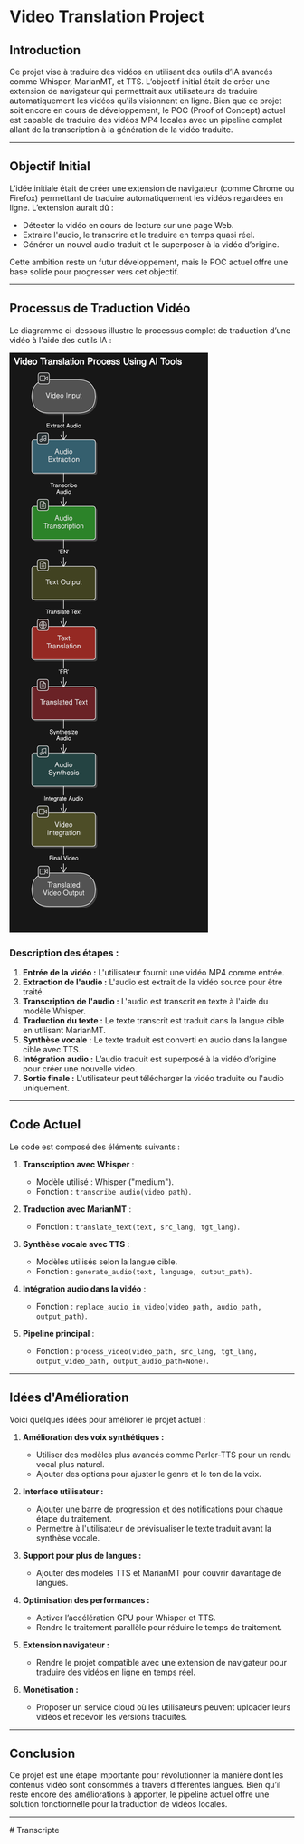 # Video Translation Project





## Introduction
Ce projet vise à traduire des vidéos en utilisant des outils d’IA avancés comme Whisper, MarianMT, et TTS. L’objectif initial était de créer une extension de navigateur qui permettrait aux utilisateurs de traduire automatiquement les vidéos qu'ils visionnent en ligne. Bien que ce projet soit encore en cours de développement, le POC (Proof of Concept) actuel est capable de traduire des vidéos MP4 locales avec un pipeline complet allant de la transcription à la génération de la vidéo traduite.

---

## Objectif Initial

L’idée initiale était de créer une extension de navigateur (comme Chrome ou Firefox) permettant de traduire automatiquement les vidéos regardées en ligne. L’extension aurait dû :

- Détecter la vidéo en cours de lecture sur une page Web.
- Extraire l'audio, le transcrire et le traduire en temps quasi réel.
- Générer un nouvel audio traduit et le superposer à la vidéo d’origine.

Cette ambition reste un futur développement, mais le POC actuel offre une base solide pour progresser vers cet objectif.

---

## Processus de Traduction Vidéo

Le diagramme ci-dessous illustre le processus complet de traduction d’une vidéo à l'aide des outils IA :

![Video Translation Process](./diagram-export-12-15-2024-6_11_12-PM.png)

### Description des étapes :

1. **Entrée de la vidéo :** L'utilisateur fournit une vidéo MP4 comme entrée.
2. **Extraction de l'audio :** L'audio est extrait de la vidéo source pour être traité.
3. **Transcription de l'audio :** L'audio est transcrit en texte à l'aide du modèle Whisper.
4. **Traduction du texte :** Le texte transcrit est traduit dans la langue cible en utilisant MarianMT.
5. **Synthèse vocale :** Le texte traduit est converti en audio dans la langue cible avec TTS.
6. **Intégration audio :** L’audio traduit est superposé à la vidéo d’origine pour créer une nouvelle vidéo.
7. **Sortie finale :** L'utilisateur peut télécharger la vidéo traduite ou l'audio uniquement.

---

## Code Actuel

Le code est composé des éléments suivants :

1. **Transcription avec Whisper** :
   - Modèle utilisé : Whisper ("medium").
   - Fonction : `transcribe_audio(video_path)`.

2. **Traduction avec MarianMT** :
   - Fonction : `translate_text(text, src_lang, tgt_lang)`.

3. **Synthèse vocale avec TTS** :
   - Modèles utilisés selon la langue cible.
   - Fonction : `generate_audio(text, language, output_path)`.

4. **Intégration audio dans la vidéo** :
   - Fonction : `replace_audio_in_video(video_path, audio_path, output_path)`.

5. **Pipeline principal** :
   - Fonction : `process_video(video_path, src_lang, tgt_lang, output_video_path, output_audio_path=None)`.

---

## Idées d'Amélioration

Voici quelques idées pour améliorer le projet actuel :

1. **Amélioration des voix synthétiques :**
   - Utiliser des modèles plus avancés comme Parler-TTS pour un rendu vocal plus naturel.
   - Ajouter des options pour ajuster le genre et le ton de la voix.

2. **Interface utilisateur :**
   - Ajouter une barre de progression et des notifications pour chaque étape du traitement.
   - Permettre à l'utilisateur de prévisualiser le texte traduit avant la synthèse vocale.

3. **Support pour plus de langues :**
   - Ajouter des modèles TTS et MarianMT pour couvrir davantage de langues.

4. **Optimisation des performances :**
   - Activer l’accélération GPU pour Whisper et TTS.
   - Rendre le traitement parallèle pour réduire le temps de traitement.

5. **Extension navigateur :**
   - Rendre le projet compatible avec une extension de navigateur pour traduire des vidéos en ligne en temps réel.

6. **Monétisation :**
   - Proposer un service cloud où les utilisateurs peuvent uploader leurs vidéos et recevoir les versions traduites.

---

## Conclusion

Ce projet est une étape importante pour révolutionner la manière dont les contenus vidéo sont consommés à travers différentes langues. Bien qu’il reste encore des améliorations à apporter, le pipeline actuel offre une solution fonctionnelle pour la traduction de vidéos locales.

---


#   T r a n s c r i p t e 
 
 